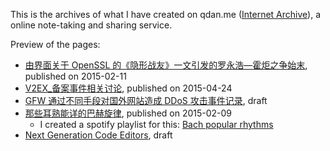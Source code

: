 This is the archives of what I have created on qdan.me ([Internet Archive](https://web.archive.org/web/20160404065350/https://qdan.me/about)), a online note-taking and sharing service.

Preview of the pages:

- [由界面关于 OpenSSL 的《隐形战友》一文引发的罗永浩—霍炬之争始末](https://htmlpreview.github.io/?https://github.com/reorx/qdan-archives/blob/master/%E7%94%B1%E7%95%8C%E9%9D%A2%E5%85%B3%E4%BA%8E_OpenSSL_%E7%9A%84%E3%80%8A%E9%9A%90%E5%BD%A2%E6%88%98%E5%8F%8B%E3%80%8B%E4%B8%80%E6%96%87%E5%BC%95%E5%8F%91%E7%9A%84%E7%BD%97%E6%B0%B8%E6%B5%A9%E2%80%94%E9%9C%8D%E7%82%AC%E4%B9%8B%E4%BA%89%E5%A7%8B%E6%9C%AB/index.html), published on 2015-02-11
- [V2EX_备案事件相关讨论](https://htmlpreview.github.io/?https://github.com/reorx/qdan-archives/blob/master/V2EX_%E5%A4%87%E6%A1%88%E4%BA%8B%E4%BB%B6%E7%9B%B8%E5%85%B3%E8%AE%A8%E8%AE%BA/index.html), published on 2015-04-24
- [GFW 通过不同手段对国外网站造成 DDoS 攻击事件记录](https://htmlpreview.github.io/?https://github.com/reorx/qdan-archives/blob/master/GFW_%E9%80%9A%E8%BF%87%E4%B8%8D%E5%90%8C%E6%89%8B%E6%AE%B5%E5%AF%B9%E5%9B%BD%E5%A4%96%E7%BD%91%E7%AB%99%E9%80%A0%E6%88%90_DDoS_%E6%94%BB%E5%87%BB%E4%BA%8B%E4%BB%B6%E8%AE%B0%E5%BD%95/index.html), draft
- [那些耳熟能详的巴赫旋律](https://htmlpreview.github.io/?https://github.com/reorx/qdan-archives/blob/master/%E9%82%A3%E4%BA%9B%E8%80%B3%E7%86%9F%E8%83%BD%E8%AF%A6%E7%9A%84%E5%B7%B4%E8%B5%AB%E6%97%8B%E5%BE%8B/index.html), published on 2015-02-09
    - I created a spotify playlist for this: [Bach popular rhythms](https://open.spotify.com/playlist/7mu11PZV4Jaby9YS7KRaT3?si=4a5e24dae1354641)
- [Next Generation Code Editors](https://github.com/reorx/qdan-archives/blob/master/Next_Generation_Code_Editors/index.html), draft
